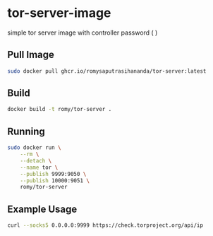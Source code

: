 # tor-server-image

simple tor server image with controller password ( )

## Pull Image

```bash
sudo docker pull ghcr.io/romysaputrasihananda/tor-server:latest

```


## Build

```bash
docker build -t romy/tor-server .
```

## Running

```bash
sudo docker run \
    --rm \
    --detach \
    --name tor \
    --publish 9999:9050 \
    --publish 10000:9051 \
    romy/tor-server
```

## Example Usage

```bash
curl --socks5 0.0.0.0:9999 https://check.torproject.org/api/ip
```
